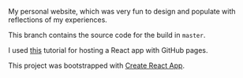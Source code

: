 My personal website, which was very fun to design and populate with reflections of my experiences.

This branch contains the source code for the build in `master`.

I used [this](https://dev.to/javascripterika/deploy-a-react-app-as-a-github-user-page-with-yarn-3fka) tutorial for hosting a React app with GitHub pages. 


This project was bootstrapped with [Create React App](https://github.com/facebook/create-react-app).

